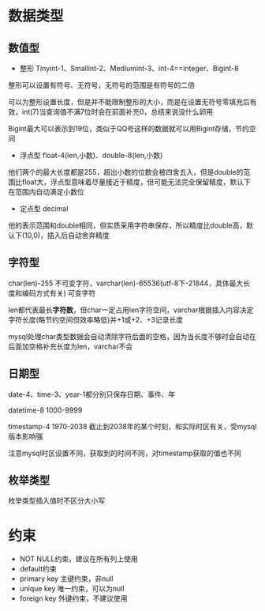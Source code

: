 # 数据类型
## 数值型
- 整形
Tinyint-1、Smallint-2、Mediumint-3、int-4==integer、Bigint-8

整形可以设置有符号、无符号，无符号的范围是有符号的二倍

可以为整形设置长度，但是并不能限制整形的大小，而是在设置无符号零填充后有效，int(7)当查询值不满7位时会在前面补充0，总结来说没什么卵用

Bigint最大可以表示到19位，类似于QQ号这样的数据就可以用Bigint存储，节约空间

- 浮点型
float-4(len,小数)、double-8(len,小数)

他们两个的最大长度都是255，超出小数的位数会被四舍五入，但是double的范围比float大，浮点型意味着尽量接近于精度，但可能无法完全保留精度，默认下在范围内自动满足小数位

- 定点型
decimal 

他的表示范围和double相同，但实质采用字符串保存，所以精度比double高，默认下(10,0)，插入后自动舍弃精度

## 字符型
char(len)-255 不可变字符，varchar(len)-65536(utf-8下-21844，具体最大长度和编码方式有关) 可变字符

len都代表最长**字符数**，但char一定占用len字符空间，varchar根据插入内容决定字符长度(略节约空间但效率略低)并+1或+2、+3记录长度

mysql处理char类型数据会自动清除字符后面的空格，因为当长度不够时会自动在后面加空格补充长度为len，varchar不会

## 日期型
date-4、time-3、year-1都分别只保存日期、事件、年

datetime-8 1000-9999

timestamp-4 1970-2038 截止到2038年的某个时刻，和实际时区有关，受mysql版本影响强

注意mysql时区设置不同，获取到的时间不同，对timestamp获取的值也不同

## 枚举类型
枚举类型插入值时不区分大小写

# 约束
- NOT NULL约束，建议在所有列上使用
- default约束
- primary key 主键约束，非null
- unique key 唯一约束，可以为null
- foreign key 外键约束，不建议使用